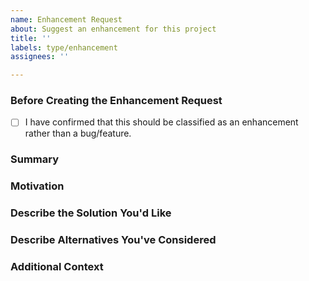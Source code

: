 ```yaml
---
name: Enhancement Request
about: Suggest an enhancement for this project
title: ''
labels: type/enhancement
assignees: ''

---
```

### Before Creating the Enhancement Request

<!-- Most of issues should be classified as bug or feature request. An issue should be considered as an enhancement when it proposes improvements to existing functionality or user experience, without necessarily introducing new features or fixing existing bugs. -->

- [ ] I have confirmed that this should be classified as an enhancement rather than a bug/feature.

### Summary

<!-- A clear and concise description of the enhancement you would like to see in the project. -->

### Motivation

<!-- Explain why you believe this enhancement is necessary, and how it benefits the project and community. Include any specific use cases that you have in mind. -->

### Describe the Solution You'd Like

<!-- Describe the enhancement you propose, detailing the change and implementation steps involved. If you have multiple solutions, please list them separately. -->

### Describe Alternatives You've Considered

<!-- List any alternative enhancements or implementations you have considered, and explain why they may not be as effective or appropriate. -->

### Additional Context

<!-- Add any relevant context, screenshots, prototypes, or other supplementary information to help illustrate the enhancement. -->